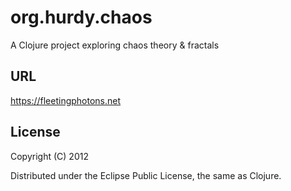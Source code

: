 # org.hurdy.chaos

A Clojure project exploring chaos theory & fractals

## URL

https://fleetingphotons.net

## License

Copyright (C) 2012

Distributed under the Eclipse Public License, the same as Clojure.
